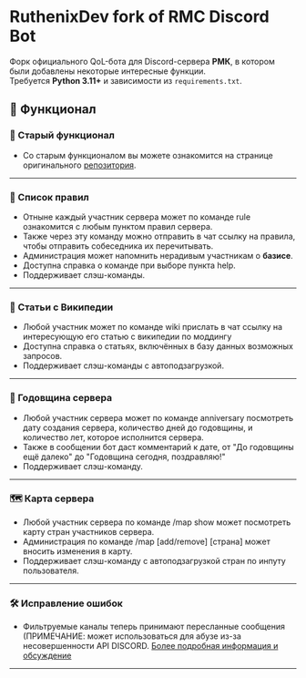 # RuthenixDev fork of RMC Discord Bot

Форк официального QoL-бота для Discord-сервера **РМК**, в котором были добавлены некоторые интересные функции.  
Требуется **Python 3.11+** и зависимости из `requirements.txt`.

## 📌 Функционал

### 🔎 Старый функционал
- Со старым функционалом вы можете ознакомится на странице оригинального [репозитория](https://github.com/justiamtgm/RMC-Discord-Bot).

---

### 📜 Список правил
- Отныне каждый участник сервера может по команде rule ознакомится с любым пунктом правил сервера.
- Также через эту команду можно отправить в чат ссылку на правила, чтобы отправить собеседника их перечитывать.
- Администрация может напомнить нерадивым участникам о **базисе**.
- Доступна справка о команде при выборе пункта help.
- Поддерживает слэш-команды.

---

### 📖 Статьи с Википедии
- Любой участник может по команде wiki прислать в чат ссылку на интересующую его статью с википедии по моддингу
- Доступна справка о статьях, включённых в базу данных возможных запросов.
- Поддерживает слэш-команды с автоподзагрузкой.

---
### 🎉 Годовщина сервера
- Любой участник сервера может по команде anniversary посмотреть дату создания сервера, количество дней до годовщины, и количество лет, которое исполнится сервера.
- Также в сообщении бот даст комментарий к дате, от "До годовщины ещё далеко" до "Годовщина сегодня, поздравляю!"
- Поддерживает слэш-команду.
---
### 🗺️ Карта сервера
- Любой участник сервера по команде /map show может посмотреть карту стран участников сервера.
- Администрация по команде /map [add/remove] [страна] может вносить изменения в карту.
- Поддерживает слэш-команду с автоподзагрузкой стран по инпуту пользователя.
---

### 🛠 Исправление ошибок
- Фильтруемые каналы теперь принимают пересланные сообщения (ПРИМЕЧАНИЕ: может использоваться для абузе из-за несовершенности API DISCORD. [Более подробная информация и обсуждение](https://github.com/RuthenixDev/RMC-Discord-Bot/commit/7ce6b4d384e783c8611eb6625aa47e4393e10378#r166879095)
---
